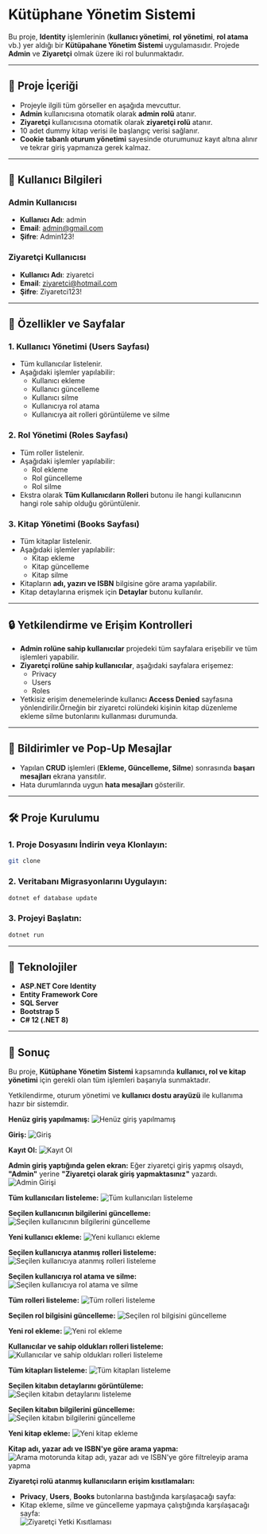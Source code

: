 ﻿# Kütüphane Yönetim Sistemi
Bu proje, **Identity** işlemlerinin (**kullanıcı yönetimi**, **rol yönetimi**, **rol atama** vb.) yer aldığı bir **Kütüpahane Yönetim Sistemi** uygulamasıdır. Projede **Admin** ve **Ziyaretçi** olmak üzere iki rol bulunmaktadır.

---

## 📃 Proje İçeriği
- Projeyle ilgili tüm görseller en aşağıda mevcuttur.
- **Admin** kullanıcısına otomatik olarak **admin rolü** atanır.
- **Ziyaretçi** kullanıcısına otomatik olarak **ziyaretçi rolü** atanır.
- 10 adet dummy kitap verisi ile başlangıç verisi sağlanır.
- **Cookie tabanlı oturum yönetimi** sayesinde oturumunuz kayıt altına alınır ve tekrar giriş yapmanıza gerek kalmaz.

---

## 👤 Kullanıcı Bilgileri

### Admin Kullanıcısı
- **Kullanıcı Adı**: admin
- **Email**: admin@gmail.com
- **Şifre**: Admin123!

### Ziyaretçi Kullanıcısı
- **Kullanıcı Adı**: ziyaretci
- **Email**: ziyaretci@hotmail.com
- **Şifre**: Ziyaretci123!

---

## 🚀 Özellikler ve Sayfalar

### 1. Kullanıcı Yönetimi (**Users Sayfası**)
- Tüm kullanıcılar listelenir.
- Aşağıdaki işlemler yapılabilir:
  - Kullanıcı ekleme
  - Kullanıcı güncelleme
  - Kullanıcı silme
  - Kullanıcıya rol atama
  - Kullanıcıya ait rolleri görüntüleme ve silme

### 2. Rol Yönetimi (**Roles Sayfası**)
- Tüm roller listelenir.
- Aşağıdaki işlemler yapılabilir:
  - Rol ekleme
  - Rol güncelleme
  - Rol silme
- Ekstra olarak **Tüm Kullanıcıların Rolleri** butonu ile hangi kullanıcının hangi role sahip olduğu görüntülenir.

### 3. Kitap Yönetimi (**Books Sayfası**)
- Tüm kitaplar listelenir.
- Aşağıdaki işlemler yapılabilir:
  - Kitap ekleme
  - Kitap güncelleme
  - Kitap silme
- Kitapların **adı, yazırı ve ISBN** bilgisine göre arama yapılabilir.
- Kitap detaylarına erişmek için **Detaylar** butonu kullanılır.

---

## 🔒 Yetkilendirme ve Erişim Kontrolleri
- **Admin rolüne sahip kullanıcılar** projedeki tüm sayfalara erişebilir ve tüm işlemleri yapabilir.
- **Ziyaretçi rolüne sahip kullanıcılar**, aşağıdaki sayfalara erişemez:
  - Privacy
  - Users
  - Roles
- Yetkisiz erişim denemelerinde kullanıcı **Access Denied** sayfasına yönlendirilir.Örneğin bir ziyaretci rolündeki kişinin kitap düzenleme ekleme silme butonlarını kullanması durumunda.

---

## 💬 Bildirimler ve Pop-Up Mesajlar
- Yapılan **CRUD** işlemleri (**Ekleme, Güncelleme, Silme**) sonrasında **başarı mesajları** ekrana yansıtılır.
- Hata durumlarında uygun **hata mesajları** gösterilir.

---

## 🛠 Proje Kurulumu

### 1. Proje Dosyasını İndirin veya Klonlayın:
```bash
git clone 
```

### 2. Veritabanı Migrasyonlarını Uygulayın:
```bash
dotnet ef database update
```

### 3. Projeyi Başlatın:
```bash
dotnet run
```

---

## 📜 Teknolojiler
- **ASP.NET Core Identity**
- **Entity Framework Core**
- **SQL Server**
- **Bootstrap 5**
- **C# 12 (.NET 8)**

---

## 📌 Sonuç
Bu proje, **Kütüphane Yönetim Sistemi** kapsamında **kullanıcı, rol ve kitap yönetimi** için gerekli olan tüm işlemleri başarıyla sunmaktadır.

Yetkilendirme, oturum yönetimi ve **kullanıcı dostu arayüzü** ile kullanıma hazır bir sistemdir.

**Henüz giriş yapılmamış:**
![Henüz giriş yapılmamış](images/Home.JPG)

**Giriş:**
![Giriş](images/Login.JPG)

**Kayıt Ol:**
![Kayıt Ol](images/Register.JPG)

**Admin giriş yaptığında gelen ekran:**
Eğer ziyaretçi giriş yapmış olsaydı, **"Admin"** yerine **"Ziyaretçi olarak giriş yapmaktasınız"** yazardı.  
![Admin Girişi](images/AdminGiris.JPG)

**Tüm kullanıcıları listeleme:**
![Tüm kullanıcıları listeleme](images/AdminUser.JPG)

**Seçilen kullanıcının bilgilerini güncelleme:**
![Seçilen kullanıcının bilgilerini güncelleme](images/AdminUserUpdate.JPG)

**Yeni kullanıcı ekleme:**
![Yeni kullanıcı ekleme](images/AdminUserCreate.JPG)

**Seçilen kullanıcıya atanmış rolleri listeleme:**
![Seçilen kullanıcıya atanmış rolleri listeleme](images/AdminUserList.JPG)

**Seçilen kullanıcıya rol atama ve silme:**
![Seçilen kullanıcıya rol atama ve silme](images/AdminUserAssignRole.JPG)

**Tüm rolleri listeleme:**
![Tüm rolleri listeleme](images/AdminRole.JPG)

**Seçilen rol bilgisini güncelleme:**
![Seçilen rol bilgisini güncelleme](images/AdminRoleUpdate.JPG)

**Yeni rol ekleme:**
![Yeni rol ekleme](images/AdminRoleCreate.JPG)

**Kullanıcılar ve sahip oldukları rolleri listeleme:**
![Kullanıcılar ve sahip oldukları rolleri listeleme](images/AdminRoleList.JPG)

**Tüm kitapları listeleme:**
![Tüm kitapları listeleme](images/AdminBook.JPG)

**Seçilen kitabın detaylarını görüntüleme:**
![Seçilen kitabın detaylarını listeleme](images/AdminBookDetails.JPG)

**Seçilen kitabın bilgilerini güncelleme:**
![Seçilen kitabın bilgilerini güncelleme](images/AdminBookUpdate.JPG)

**Yeni kitap ekleme:**
![Yeni kitap ekleme](images/AdminBookCreate.JPG)

**Kitap adı, yazar adı ve ISBN'ye göre arama yapma:**
![Arama motorunda kitap adı, yazar adı ve ISBN'ye göre filtreleyip arama yapma](images/AdminBookSearch.JPG)

**Ziyaretçi rolü atanmış kullanıcıların erişim kısıtlamaları:**
- **Privacy**, **Users**, **Books** butonlarına bastığında karşılaşacağı sayfa:  
- Kitap ekleme, silme ve güncelleme yapmaya çalıştığında karşılaşacağı sayfa:  
![Ziyaretçi Yetki Kısıtlaması](images/ZiyaretciDenied.JPG)
